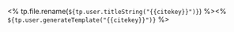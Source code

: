<% tp.file.rename(`${tp.user.titleString("{{citekey}}")}`) %><% `${tp.user.generateTemplate("{{citekey}}")}` %>